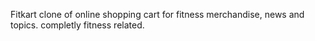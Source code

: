 Fitkart
clone of online shopping cart for fitness merchandise, news and topics. completly fitness related.
